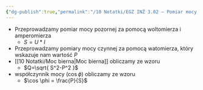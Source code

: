 ```yaml
---
{"dg-publish":true,"permalink":"/10 Notatki/EGZ INŻ 3.02 – Pomiar mocy czynnej, biernej, współczynnik mocy w obwodach jednofazowych o sinusoidalnie zmiennych przebiegach/","tags":["wiedza/zettel"]}
---
```


* Przeprowadzamy pomiar mocy pozornej za pomocą woltomierza i amperomierza
	* $S=U*I$
* Przeprowadzamy pomiary mocy czynnej za pomocą watomierza, który wskazuje nam wartość $P$
* [[10 Notatki/Moc bierna\|Moc bierna]] obliczamy ze wzoru
	* $Q=\sqrt{ S^2-P^2 }$
* współczynnik mocy ($\cos \phi$) obliczamy ze wzoru
	* $\cos \phi = \frac{P}{S}$
